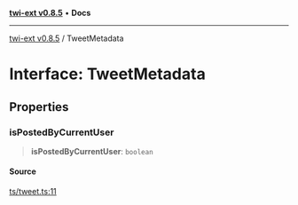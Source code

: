 [**twi-ext v0.8.5**](../README.md) • **Docs**

***

[twi-ext v0.8.5](../README.md) / TweetMetadata

# Interface: TweetMetadata

## Properties

### isPostedByCurrentUser

> **isPostedByCurrentUser**: `boolean`

#### Source

[ts/tweet.ts:11](https://github.com/Robot-Inventor/twi-ext/blob/49c4831d073e47b89f0cc5d38bd479b62257a1f7/src/ts/tweet.ts#L11)
